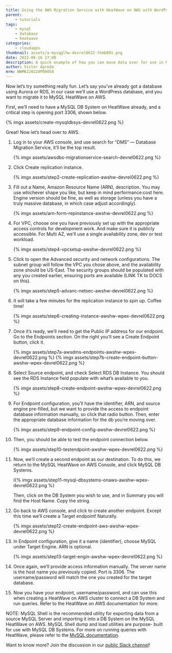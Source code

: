 ```yaml
---
title: Using the AWS Migration Service with HeatWave on AWS with WordPress as an Example
parent:
	- tutorials
tags: 
	- mysql
	- database
	- heatwave
categories:
	- cloudapps
thumbnail: assets/a-mysqglhw-devrel0622-thmb001.png
date: 2022-06-16 17:00
description: A quick example of how you can move data over for use in MySQL HeatWave on AWS.
author: Victor Agreda
mrm: WWMK220224P00058
---
```

Now let’s try something really fun. Let’s say you’ve already got a database using Aurora or RDS, in our case we’ll use a WordPress database, and you want to migrate it to MySQL HeatWave on AWS.

First, we’ll need to have a MySQL DB System on HeatWave already, and a critical step is opening port 3306, shown below.


{% imgx assets/create-mysqldbsys-devrel0622.png %}

Great! Now let’s head over to AWS.


1. Log in to your AWS console, and use search for “DMS” — Database Migration Service, it’ll be the top result. 

	{% imgx assets/awsdbs-migrationservice-search-devrel0622.png %}

2. Click Create replication instance.

	{% imgx assets/step2-create-replication-awshw-devrel0622.png %}

3. Fill out a Name, Amazon Resource Name (ARN), description. You may use whichever shape you like, but keep in mind performance:cost here. Engine version should be fine, as well as storage (unless you have a truly massive database, in which case adjust accordingly).

	{% imgx assets/arn-form-repinstance-awshw-devrel0622.png %}

4. For VPC, choose one you have previously set up with the appropriate access controls for development work. And make sure it is publicly accessible. For Multi AZ, we’ll use a single availability zone, dev or test workload. 

	{% imgx assets/step4-vpcsetup-awshw-devrel0622.png %}

5. Click to open the Advanced security and network configurations. The subnet group will follow the VPC you chose above, and the availability zone should be US-East. The security groups should be populated with any you created earlier, ensuring ports are available (LINK TK to DOCS on this).

	{% imgx assets/step5-advanc-netsec-awshw-devrel0622.png %}

6. It will take a few minutes for the replication instance to spin up. Coffee time!

	{% imgx assets/step6-creating-instance-awshw-wpex-devrel0622.png %}

7. Once it’s ready, we’ll need to get the Public IP address for our endpoint. Go to the Endpoints section. On the right you’ll see a Create Endpoint button, click it.

	{% imgx assets/step7a-awsdms-endpoints-awshw-wpex-devrel0622.png %} {% imgx assets/step7b-create-endpoint-button-awshw-wpex-devrel0622.png %}

8. Select Source endpoint, and check Select RDS DB Instance. You should see the RDS Instance field populate with what’s available to you. 

	{% imgx assets/step8-create-endpoint-awshw-wpex-devrel0622.png %}

9. For Endpoint configuration, you’ll have the identifier, ARN, and source engine pre-filled, but we want to provide the access to endpoint database information manually, so click that radio button. Then, enter the appropriate database information for the db you’re moving over.

	{% imgx assets/step9-endpoint-config-awshw-devrel0622.png %}

10. Then, you should be able to test the endpoint connection below. 

	{% imgx assets/step10-testendpoint-awshw-wpex-devrel0622.png %}

11. Now, we’ll create a second endpoint as our destination.
To do this, we return to the MySQL HeatWave on AWS Console, and click MySQL DB Systems. 

	I{% imgx assets/step11-mysql-dbsystems-onaws-awshw-wpex-devrel0622.png %}

	Then, click on the DB System you wish to use, and in Summary you will find the Host Name. Copy the string.

12. Go back to AWS console, and click to create another endpoint. Except this time we’ll create a Target endpoint! Naturally.

	{% imgx assets/step12-create-endpoint-aws-awshw-wpex-devrel0622.png %}


13. In Endpoint configuration, give it a name (identifier), choose MySQL under Target Engine. ARN is optional.

	{% imgx assets/step13-target-engin-awshw-wpex-devrel0622.png %}

14. Once again, we’ll provide access information manually. The server name is the host name you previously copied. Port is 3306. The username/password will match the one you created for the target database.

15. Now you have your endpoint, username/password, and can use this when creating a HeatWave on AWS cluster to connect a DB System and run queries. Refer to the HeatWave on AWS documentation for more.

NOTE: MySQL Shell is the recommended utility for exporting data from a source MySQL Server and importing it into a DB System on the MySQL HeatWave on AWS. MySQL Shell dump and load utilities are purpose- built for use with MySQL DB Systems. For more on running queries with HeatWave, please refer to the [MySQL documentation](https://dev.mysql.com/doc/heatwave/en/heatwave-running-queries.html).

Want to know more? Join the discussion in our [public Slack channel](https://bit.ly/devrel_slack)!

